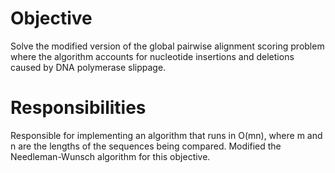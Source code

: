 # Objective
Solve the modified version of the global pairwise alignment scoring problem where the algorithm accounts for nucleotide insertions and deletions caused by DNA polymerase slippage.


# Responsibilities
Responsible for implementing an algorithm that runs in O(mn), where m and n are the lengths of the sequences being compared. Modified the Needleman-Wunsch algorithm for this objective.
